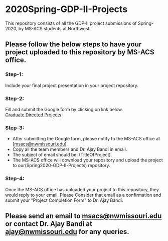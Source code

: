 # 2020Spring-GDP-II-Projects
This repository consists of all the GDP-II project submissions of Spring-2020, by MS-ACS students at Northwest.

## Please follow the below steps to have your project uploaded to this repository by MS-ACS office.  

### Step-1:
Include your final project presentation in your project repository.

### Step-2:
Fill and submit the Google form by clicking on link below.  
[Graduate Directed Projects](https://docs.google.com/forms/d/e/1FAIpQLSdh5fvaYHy0B5aS-x5pzRU_W5cOrrh01vXZE6FBt1A18e-9PA/viewform)

### Step-3:
* After submitting the Google form, please notify to the MS-ACS office at [msacs@nwmissouri.edu].
* Copy all the team members and Dr. Ajay Bandi in email. 
* The subject of email should be: (TitleOfProject). 
* The MS-ACS office will download your repository and upload the project to our(Spring2020-GDP-II-Projects) repository.

### Step-4:
Once the MS-ACS office has uploaded your project to this repository, they would reply to your email. Please Consider that email as a confirmation and submit your "Project Completion Form" to Dr. Ajay Bandi.

## Please send an email to msacs@nwmissouri.edu or contact Dr. Ajay Bandi at ajay@nwmissouri.edu for any queries.
